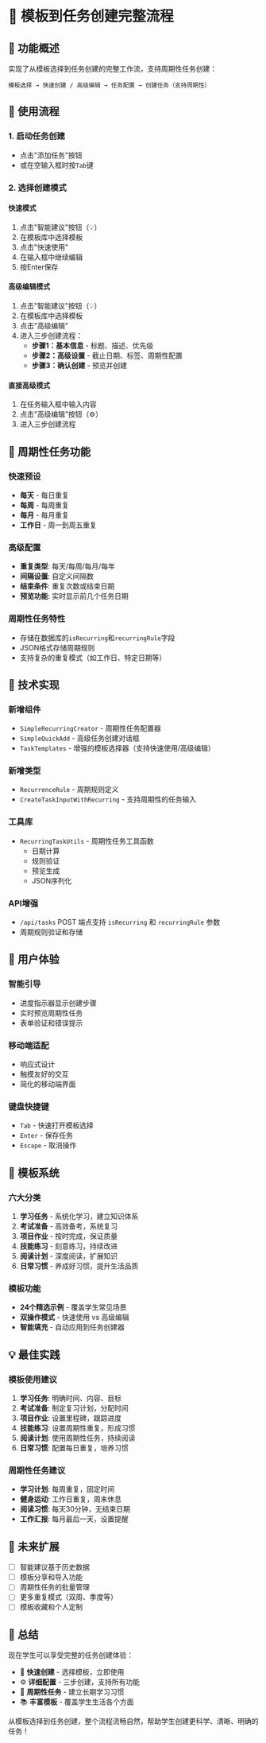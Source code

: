 # 📝 模板到任务创建完整流程

## 🎯 功能概述

实现了从模板选择到任务创建的完整工作流，支持周期性任务创建：

```
模板选择 → 快速创建 / 高级编辑 → 任务配置 → 创建任务（支持周期性）
```

## 🚀 使用流程

### 1. 启动任务创建
- 点击"添加任务"按钮
- 或在空输入框时按`Tab`键

### 2. 选择创建模式

#### 快速模式
1. 点击"智能建议"按钮（💡）
2. 在模板库中选择模板
3. 点击"快速使用"
4. 在输入框中继续编辑
5. 按Enter保存

#### 高级编辑模式
1. 点击"智能建议"按钮（💡）
2. 在模板库中选择模板
3. 点击"高级编辑"
4. 进入三步创建流程：
   - **步骤1：基本信息** - 标题、描述、优先级
   - **步骤2：高级设置** - 截止日期、标签、周期性配置
   - **步骤3：确认创建** - 预览并创建

#### 直接高级模式
1. 在任务输入框中输入内容
2. 点击"高级编辑"按钮（⚙️）
3. 进入三步创建流程

## 📅 周期性任务功能

### 快速预设
- **每天** - 每日重复
- **每周** - 每周重复
- **每月** - 每月重复
- **工作日** - 周一到周五重复

### 高级配置
- **重复类型**: 每天/每周/每月/每年
- **间隔设置**: 自定义间隔数
- **结束条件**: 重复次数或结束日期
- **预览功能**: 实时显示前几个任务日期

### 周期性任务特性
- 存储在数据库的`isRecurring`和`recurringRule`字段
- JSON格式存储周期规则
- 支持复杂的重复模式（如工作日、特定日期等）

## 🔧 技术实现

### 新增组件
- `SimpleRecurringCreator` - 周期性任务配置器
- `SimpleQuickAdd` - 高级任务创建对话框
- `TaskTemplates` - 增强的模板选择器（支持快速使用/高级编辑）

### 新增类型
- `RecurrenceRule` - 周期规则定义
- `CreateTaskInputWithRecurring` - 支持周期性的任务输入

### 工具库
- `RecurringTaskUtils` - 周期性任务工具函数
  - 日期计算
  - 规则验证
  - 预览生成
  - JSON序列化

### API增强
- `/api/tasks` POST 端点支持 `isRecurring` 和 `recurringRule` 参数
- 周期规则验证和存储

## 📱 用户体验

### 智能引导
- 进度指示器显示创建步骤
- 实时预览周期性任务
- 表单验证和错误提示

### 移动端适配
- 响应式设计
- 触摸友好的交互
- 简化的移动端界面

### 键盘快捷键
- `Tab` - 快速打开模板选择
- `Enter` - 保存任务
- `Escape` - 取消操作

## 🎨 模板系统

### 六大分类
1. **学习任务** - 系统化学习，建立知识体系
2. **考试准备** - 高效备考，系统复习
3. **项目作业** - 按时完成，保证质量
4. **技能练习** - 刻意练习，持续改进
5. **阅读计划** - 深度阅读，扩展知识
6. **日常习惯** - 养成好习惯，提升生活品质

### 模板功能
- **24个精选示例** - 覆盖学生常见场景
- **双操作模式** - 快速使用 vs 高级编辑
- **智能填充** - 自动应用到任务创建器

## 💡 最佳实践

### 模板使用建议
1. **学习任务**: 明确时间、内容、目标
2. **考试准备**: 制定复习计划，分配时间
3. **项目作业**: 设置里程碑，跟踪进度
4. **技能练习**: 设置周期性重复，形成习惯
5. **阅读计划**: 使用周期性任务，持续阅读
6. **日常习惯**: 配置每日重复，培养习惯

### 周期性任务建议
- **学习计划**: 每周重复，固定时间
- **健身运动**: 工作日重复，周末休息
- **阅读习惯**: 每天30分钟，无结束日期
- **工作汇报**: 每月最后一天，设置提醒

## 🔮 未来扩展

- [ ] 智能建议基于历史数据
- [ ] 模板分享和导入功能
- [ ] 周期性任务的批量管理
- [ ] 更多重复模式（双周、季度等）
- [ ] 模板收藏和个人定制

## 🎉 总结

现在学生可以享受完整的任务创建体验：
- 🎯 **快速创建** - 选择模板，立即使用
- ⚙️ **详细配置** - 三步创建，支持所有功能
- 🔄 **周期性任务** - 建立长期学习习惯
- 📚 **丰富模板** - 覆盖学生生活各个方面

从模板选择到任务创建，整个流程流畅自然，帮助学生创建更科学、清晰、明确的任务！